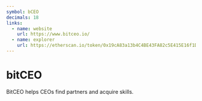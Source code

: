 ```yaml
---
symbol: bCEO
decimals: 18
links:
  - name: website
    url: https://www.bitceo.io/
  - name: explorer
    url: https://etherscan.io/token/0x19cA83a13b4C4BE43FA82c5E415E16f1D86f57F7
---
```


# bitCEO

BitCEO helps CEOs find partners and acquire skills.
